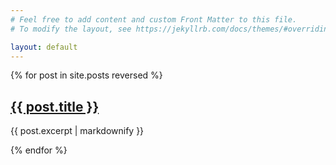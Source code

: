 ```yaml
---
# Feel free to add content and custom Front Matter to this file.
# To modify the layout, see https://jekyllrb.com/docs/themes/#overriding-theme-defaults

layout: default
---
```


{% for post in site.posts reversed %}
  <h2><a href="/workshop/{{ post.url }}">{{ post.title }}</a></h2>
  <p>{{ post.excerpt | markdownify }}</p>
{% endfor %}
